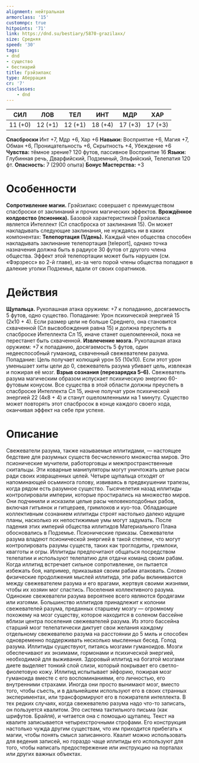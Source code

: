 ```yaml
---
alignment: нейтральная
armorclass: '15'
customnpc: true
hitpoints: '71'
link: https://dnd.su/bestiary/5870-grazilaxx/
size: Средняя
speed: '30'
tags:
- dnd
- существо
- бестиарий
title: Грэйзилакс
type: Аберрация
cr: '7'
cssclasses:
    - dnd
---
```



| СИЛ | ЛОВ | ТЕЛ | ИНТ | МДР | ХАР |
|---|---|---|---|---|---|
| 11 (+0) | 12 (+1) | 12 (+1) | 18 (+4) | 17 (+3) | 17 (+3) |
**Спасброски** Инт +7, Мдр +6, Хар +6
**Навыки:** Восприятие +6, Магия +7, Обман +6, Проницательность +6, Скрытность +4, Убеждение +6
**Чувства:** тёмное зрение? 120 футов, пассивное Восприятие 16
**Языки:** Глубинная речь, Дварфийский, Подземный, Эльфийский, Телепатия 120 фт.
**Опасность:** 7 (2900 опыта)
**Бонус Мастерства:** +3


# Особенности
**Сопротивление магии.** Грэйзилакс совершает с преимуществом спасброски от заклинаний и прочих магических эффектов.
**Врождённое колдовство (псионика).** Базовой характеристикой Грэйзилакса является Интеллект (Сл спасброска от заклинания 15). Он может накладывать следующие заклинания, не нуждаясь ни в каких компонентах:
**Телепортация (1/день).** Каждый член общества способен накладывать заклинание телепортация [teleport], однако точка назначения должна быть в радиусе 30 футов от другого члена общества. Эффект этой телепортации может быть нарушен (см. «Фэрзресс» во 2-й главе), из-за чего порой члены общества попадают в далекие уголки Подземья, вдали от своих соратников.


# Действия
**Щупальца.** Рукопашная атака оружием: +7 к попаданию, досягаемость 5 футов, одно существо. Попадание: Урон психической энергией 15 (2к10 + 4). Если размер цели не больше Среднего, она становится схваченной (Сл высвобождения равна 15) и должна преуспеть в спасброске Интеллекта Сл 15, иначе станет ошеломленной, пока не перестанет быть схваченной.
**Извлечение мозга.** Рукопашная атака оружием: +7 к попаданию, досягаемость 5 футов, один недееспособный гуманоид, схваченный свежевателем разума. Попадание: Цель получает колющий урон 55 (10к10). Если этот урон уменьшает хиты цели до 0, свежеватель разума убивает цель, извлекая и пожирая её мозг.
**Взрыв сознания (перезарядка 5–6).** Свежеватель разума магическим образом испускает психическую энергию 60-футовым конусом. Все существа в этой области должны преуспеть в спасброске Интеллекта Сл 15, иначе получат урон психической энергией 22 (4к8 + 4) и станут ошеломленными на 1 минуту. Существо может повторять этот спасбросок в конце каждого своего хода, оканчивая эффект на себе при успехе.


# Описание
Свежеватели разума, также называемые иллитидами, — настоящее бедствие для разумных существ бесчисленного множества миров. Это псионические мучители, работорговцы и межпространственные скитальцы. Эти коварные манипуляторы могут уничтожать целые расы ради своих извращенных целей. Четыре щупальца отходят от напоминающей осьминога голову, извиваясь в предвкушении трапезы, когда рядом есть разумное существо. Тысячелетия назад иллитиды контролировали империи, которые простирались на множество миров. Они подчинили и исказили целые расы человекоподобных рабов, включая гитъянок и гитцераев, гримлоков и куо-тоа. Обладающие коллективным сознанием иллитиды строят настолько далеко идущие планы, насколько их непостижимые умы могут задумать. После падения этих империй общества иллитидов Материального Плана обосновались в Подземье. Псионические приказы. Свежеватели разума владеют псионической энергией в такой степени, что могут контролировать разумы существ, таких как троглодиты, гримлоки, квагготы и огры. Иллитиды предпочитают общаться посредством телепатии и используют телепатию для отдачи команд своим рабам. Когда иллитид встречает сильное сопротивление, он пытается избежать боя, например, приказывая своим рабам атаковать. Словно физические продолжения мыслей иллитида, эти рабы вклиниваются между свежевателем разума и его врагами, жертвуя своими жизнями, чтобы их хозяин мог спастись. Поселения коллективного разума. Одинокие свежеватели разума вероятнее всего являются бродягами или изгоями. Большинство иллитидов принадлежит к колонии свежевателей разума, преданных старшему мозгу — огромному похожему на мозг существу, которое находится в соленом бассейне вблизи центра поселения свежевателей разума. Из этого бассейна старший мозг телепатически диктует свои желания каждому отдельному свежевателю разума на расстоянии до 5 миль и способен одновременно поддерживать несколько мысленных бесед. Голод разума. Иллитиды существуют, питаясь мозгами гуманоидов. Мозги обеспечивают их энзимами, гормонами и психической энергией, необходимой для выживания. Здоровый иллитид на богатой мозгами диете выделяет тонкий слой слизи, который покрывает его светло-фиолетовую кожу. Иллитид испытывает эйфорию, пожирая мозг гуманоида вместе с его воспоминаниями, его личностью, его внутренними страхами. Иногда они просто вынимают мозг, вместо того, чтобы съесть, и в дальнейшем используют его в своих странных экспериментах, или трансформируют его в пожирателя интеллекта. В тех редких случаях, когда свежевателю разума надо что-то записать, он пользуется квалитом. Это система тактильного письма (как шрифутов. Брайля), и читается она с помощью щупалец. Текст на квалите записывается четырехстрочными строфами. Его конструкция настолько чужда другим существам, что им приходится прибегать к магии, чтобы понять смысл записанного. Квалит можно использовать для ведения записей, но гораздо чаще иллитиды его используют для того, чтобы написать предостережение или инструкцию на порталах или других важных объектах.